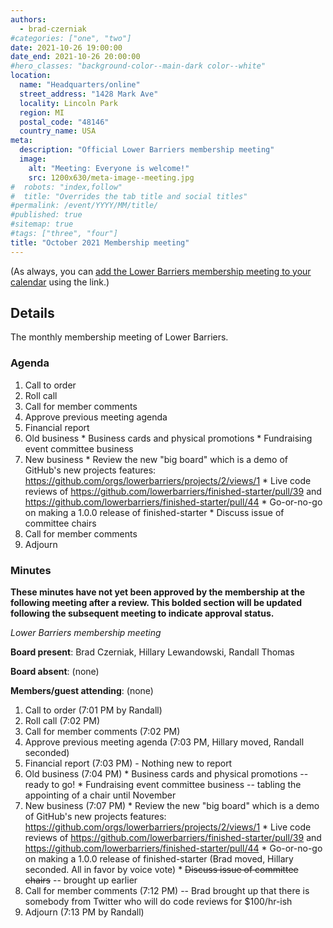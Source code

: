 ```yaml
---
authors:
  - brad-czerniak
#categories: ["one", "two"]
date: 2021-10-26 19:00:00
date_end: 2021-10-26 20:00:00
#hero_classes: "background-color--main-dark color--white"
location:
  name: "Headquarters/online"
  street_address: "1428 Mark Ave"
  locality: Lincoln Park
  region: MI
  postal_code: "48146"
  country_name: USA
meta:
  description: "Official Lower Barriers membership meeting"
  image:
    alt: "Meeting: Everyone is welcome!"
    src: 1200x630/meta-image--meeting.jpg
#  robots: "index,follow"
#  title: "Overrides the tab title and social titles"
#permalink: /event/YYYY/MM/title/
#published: true
#sitemap: true
#tags: ["three", "four"]
title: "October 2021 Membership meeting"
---
```


(As always, you can [add the Lower Barriers membership meeting to your calendar](http://bit.ly/lowerbarriers) using the link.)

## Details

The monthly membership meeting of Lower Barriers.

### Agenda

  1. Call to order
  2. Roll call
  3. Call for member comments
  4. Approve previous meeting agenda
  5. Financial report
  6. Old business
    * Business cards and physical promotions
    * Fundraising event committee business
  7. New business
    * Review the new "big board" which is a demo of GitHub's new projects features: https://github.com/orgs/lowerbarriers/projects/2/views/1 
    * Live code reviews of https://github.com/lowerbarriers/finished-starter/pull/39 and https://github.com/lowerbarriers/finished-starter/pull/44
    * Go-or-no-go on making a 1.0.0 release of finished-starter
    * Discuss issue of committee chairs
  8. Call for member comments
  9. Adjourn

### Minutes

**These minutes have not yet been approved by the membership at the following meeting after a review. This bolded section
will be updated following the subsequent meeting to indicate approval status.**

_Lower Barriers membership meeting_

**Board present**: Brad Czerniak, Hillary Lewandowski, Randall Thomas

**Board absent**: (none)

**Members/guest attending**: (none)

  1. Call to order (7:01 PM by Randall)
  2. Roll call (7:02 PM)
  3. Call for member comments (7:02 PM)
  4. Approve previous meeting agenda (7:03 PM, Hillary moved, Randall seconded)
  5. Financial report (7:03 PM) - Nothing new to report
  6. Old business (7:04 PM)
    * Business cards and physical promotions -- ready to go!
    * Fundraising event committee business -- tabling the appointing of a chair until November
  7. New business (7:07 PM)
    * Review the new "big board" which is a demo of GitHub's new projects features: https://github.com/orgs/lowerbarriers/projects/2/views/1 
    * Live code reviews of https://github.com/lowerbarriers/finished-starter/pull/39 and https://github.com/lowerbarriers/finished-starter/pull/44
    * Go-or-no-go on making a 1.0.0 release of finished-starter (Brad moved, Hillary seconded. All in favor by voice vote)
    * <del>Discuss issue of committee chairs</del> -- brought up earlier
  8. Call for member comments (7:12 PM) -- Brad brought up that there is somebody from Twitter who will do code reviews for $100/hr-ish
  9. Adjourn (7:13 PM by Randall)
